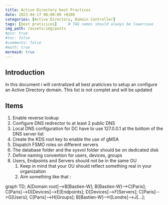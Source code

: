 ```yaml
---
title: Active Directory best Practices
date: 2023-04-17 08:00:00 +0200
categories: [Active Directory, Domain Controller]
tags: [best praticices]     # TAG names should always be lowercase
img_path: /assets/img/posts
#pin: true
#toc: false
#comments: false
#math: true
mermaid: true
---
```


## Introduction
In this document i will centralized all best praticices to setup an configure an Active Directory domain.
This list is not complet and will be updated

## Items
1. Enable reverse lookup
2. Configure DNS redirector to at least 2 public DNS
3. Local DNS configuration for DC have to use 127.0.0.1 at the bottom of the DNS server list
4. Create the KDS root key to enable the use of gMSA
5. Dispatch FSMO roles on different servers
6. The database folder and the sysvol folder should be on dedicated disk
7. Define naming convention for users, devices, groups
8. Users, Endpoints and Servers should not be in the same OU
   1. Keep in mind that your OU should reflect something real in your organization
   2. Aim something like that :
   
<div class="mermaid">
graph TD;
    A[Domain root]-->B[Bastien-W];
    B[Bastien-W]-->C[Paris];
    C[Paris]-->D[Devices]-->E[Endpoints];
    D[Devices]-->F[Servers];
    C[Paris]-->G[Users];
    C[Paris]-->H[Groups];
    B[Bastien-W]-->I[Londre]-->J[...];
</div>